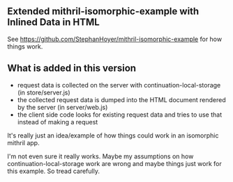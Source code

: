 
## Extended mithril-isomorphic-example with Inlined Data in HTML

See https://github.com/StephanHoyer/mithril-isomorphic-example for how things work.


## What is added in this version

* request data is collected on the server with continuation-local-storage (in store/server.js)
* the collected request data is dumped into the HTML document rendered by the server (in server/web.js)
* the client side code looks for existing request data and tries to use that instead of making a request

It's really just an idea/example of how things could work in an isomorphic mithril app.

I'm not even sure it really works. Maybe my assumptions on how continuation-local-storage work are wrong and maybe things just work for this example. So tread carefully.
